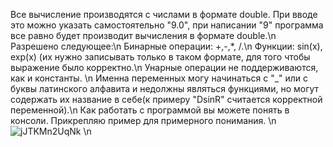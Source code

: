 Все вычисление производятся с числами в формате double. При вводе это можно указать самостоятельно "9.0", при написании "9" программа все равно будет производит вычисления в формате double.\n
Разрешено следующее:\n
Бинарные операции: +,-,*, /.\n
Функции: sin(x), exp(x) (их нужно записывать только в таком формате, для того чтобы выражение было корректно.\n
Унарные операции не поддерживаются, как и константы. \n
Именна переменных могу начинаться с "_" или с буквы латинского алфавита и недолжны являться функциями, но могут содержать их название в себе(к примеру "DsinR" считается корректной переменной).\n
Как работать с программой вы можете понять в консоли. Прикрепляю пример для примерного понимания. \n
![jJTKMn2UqNk](https://github.com/user-attachments/assets/4231a8f7-bace-41ad-b3d5-a2ee2e85d58b) \n
